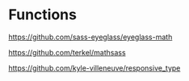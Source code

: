 # Functions

https://github.com/sass-eyeglass/eyeglass-math

https://github.com/terkel/mathsass

https://github.com/kyle-villeneuve/responsive_type
